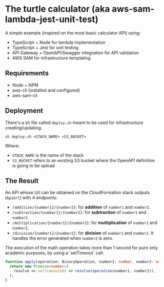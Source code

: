 # The turtle calculator (aka aws-sam-lambda-jest-unit-test)
A simple example (inspired on the most basic calculator API) using:

- TypeScript + Node for lambda implementation
- TypeScript + Jest for unit testing 
- API Gateway + OpenAPI/Swagger integration for API validation
- AWS SAM for infrastructure templating

## Requirements

- Node + NPM
- aws-cli (installed and configured)
- aws-sam-cli

## Deployment

There's a sh file called `deploy.sh` meant to be used for infrastructure creating/updating:

`sh deploy.sh <STACK_NAME> <S3_BUCKET>`

Where:

- `STACK_NAME` is the name of the stack
- `S3_BUCKET` refers to an existing S3 bucket where the OpenAPI definition is going to be upload

## The Result

An API whose Url can be obtained on the CloudFormation stack outputs (`ApiUrl`) with 4 endpoints:

- `/addition/{number1}/{number2}`: for **addition** of `number1` and `number2`.
- `/subtraction/{number1}/{number2}`: for **subtraction** of `number1` and `number2`.
- `/multiplication/{number1}/{number2}`: for **multiplication** of `number1` and `number2`.
- `/division/{number1}/{number2}`: for **division** of `number1` and `number2`. It handles the error generated when `number2` is zero.

The execution of the math operation takes more than 1 second for pure only academic purposes, by using a ´setTimeout´ call:

```typescript
function apply(operation: BinaryOperation, number1: number, number2: number): Promise<number> {
  return new Promise<number>(
    resolve => setTimeout(() => resolve(operation(number1, number2)), 1000)
  );
}
```
